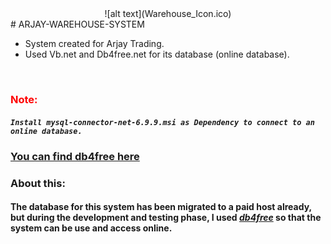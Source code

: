 

<center>![alt text](Warehouse_Icon.ico)</center>
 # ARJAY-WAREHOUSE-SYSTEM

- System created for Arjay Trading. <br>
- Used Vb.net and Db4free.net for its database (online database).
<br>

### <span style="color:red">Note: </span>
##### `Install mysql-connector-net-6.9.9.msi as Dependency to connect to an online database.`

 ### [You can find db4free here ](https://db4free.net/) <br>



### **About this:** <br>
#### The database for this system has been migrated to a paid host already, but during the development and testing phase, I used _[db4free](https://db4free.net/)_ so that the system can be use and access online.
